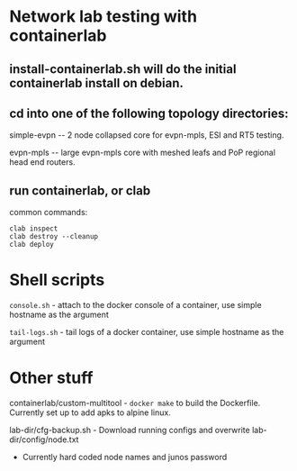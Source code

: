 # Network lab testing with containerlab

## install-containerlab.sh will do the initial containerlab install on debian.

## cd into one of the following topology directories:

simple-evpn -- 2 node collapsed core for evpn-mpls, ESI and RT5 testing.

evpn-mpls -- large evpn-mpls core with meshed leafs and PoP regional head end routers.

## run containerlab, or clab 
common commands:

```
clab inspect
clab destroy --cleanup
clab deploy
```


# Shell scripts
`console.sh`  - attach to the docker console of a container, use simple hostname as the argument

`tail-logs.sh` - tail logs of a docker container, use simple hostname as the argument




# Other stuff

containerlab/custom-multitool - `docker make` to build the Dockerfile. Currently set up to add apks to alpine linux.

lab-dir/cfg-backup.sh - Download running configs and overwrite lab-dir/config/node.txt
- Currently hard coded node names and junos password
